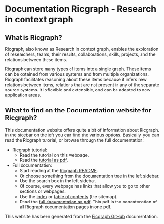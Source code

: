 # Documentation Ricgraph - Research in context graph

## What is Ricgraph?

Ricgraph, also known as Research in context graph, enables the exploration of researchers, 
teams, their results,
collaborations, skills, projects, and the relations between these items.

Ricgraph can store many types of items into a single graph. 
These items can be obtained from various systems and from
multiple organizations. Ricgraph facilitates reasoning about these 
items because it infers new relations between items,
relations that are not present in any of the separate source systems. 
It is flexible and extensible, and can be
adapted to new application areas.

## What to find on the Documentation website for Ricgraph?

This documentation website offers quite a bit of information about Ricgraph.
In the sidebar on the left you can find the various options.
Basically, you can read the Ricgraph tutorial, 
or browse through the full documentation:

* Ricgraph tutorial:
  * Read the [tutorial on this webpage](ricgraph_tutorial.md#tutorial-ricgraph---research-in-context-graph).
  * Read the [tutorial as pdf](https://docs.ricgraph.eu/ricgraph_tutorial.pdf).
* Full documentation:
  * Start reading at the [Ricgraph README](../README.md#ricgraph---research-in-context-graph).
  * Or choose something from the documentation tree in the left sidebar.
  * Use the search box in the left sidebar.
  * Of course, every webpage has links that allow you to go to other sections
    or webpages.
  * Use the [index](ricgraph_index_documentation.md#index-ricgraph-documentation)
    or [table of contents](ricgraph_toc_documentation.md#table-of-contents-ricgraph-documentation)
    (the sitemap).
  * Read the [full documentation as pdf](https://docs.ricgraph.eu/ricgraph_fulldocumentation.pdf).
    This pdf is the concatenation of all Ricgraph documentation pages in one pdf.

This website has been generated from the
[Ricgraph GitHub](https://github.com/UtrechtUniversity/ricgraph) documentation.
